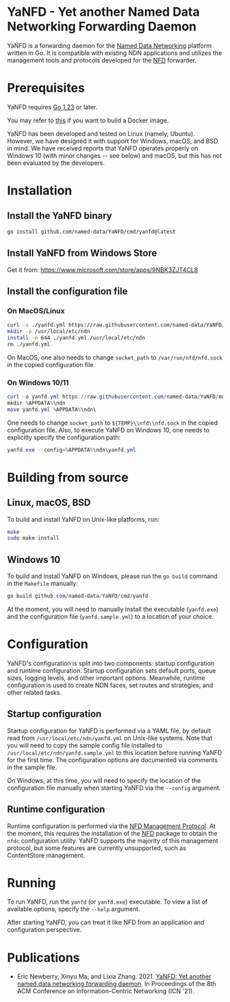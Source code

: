 # YaNFD - Yet another Named Data Networking Forwarding Daemon

YaNFD is a forwarding daemon for the [Named Data Networking](https://named-data.net) platform written in Go.
It is compatible with existing NDN applications and utilizes the management tools and protocols developed for the [NFD](https://github.com/named-data/NFD) forwarder.

# Prerequisites

YaNFD requires [Go 1.23](https://go.dev/doc/install) or later.

You may refer to [this](https://github.com/zjkmxy/YaNFD-docker) if you want to build a Docker image.

YaNFD has been developed and tested on Linux (namely, Ubuntu).
However, we have designed it with support for Windows, macOS, and BSD in mind.
We have received reports that YaNFD operates properly on Windows 10 (with minor changes -- see below) and macOS, but this has not been evaluated by the developers.

# Installation

## Install the YaNFD binary

```bash
go install github.com/named-data/YaNFD/cmd/yanfd@latest
```

## Install YaNFD from Windows Store

Get it from: https://www.microsoft.com/store/apps/9NBK3ZJT4CL8

## Install the configuration file

### On MacOS/Linux
```bash
curl -o ./yanfd.yml https://raw.githubusercontent.com/named-data/YaNFD/master/yanfd.sample.yml
mkdir -p /usr/local/etc/ndn
install -m 644 ./yanfd.yml /usr/local/etc/ndn
rm ./yanfd.yml
```

On MacOS, one also needs to change `socket_path` to `/var/run/nfd/nfd.sock` in the copied configuration file.

### On Windows 10/11

```powershell
curl -o yanfd.yml https://raw.githubusercontent.com/named-data/YaNFD/master/yanfd.sample.yml
mkdir %APPDATA%\ndn
move yanfd.yml %APPDATA%\ndn\
```

One needs to change `socket_path` to `${TEMP}\\nfd\\nfd.sock` in the copied configuration file.
Also, to execute YaNFD on Windows 10, one needs to explicitly specify the configuration path:

```powershell
yanfd.exe --config=%APPDATA%\ndn\yanfd.yml
```

# Building from source

## Linux, macOS, BSD

To build and install YaNFD on Unix-like platforms, run:

```bash
make
sudo make install
```

## Windows 10

To build and install YaNFD on Windows, please run the `go build` command in the `Makefile` manually:

```powershell
go build github.com/named-data/YaNFD/cmd/yanfd
```

At the moment, you will need to manually install the executable (`yanfd.exe`) and the configuration file (`yanfd.sample.yml`) to a location of your choice.

# Configuration

YaNFD's configuration is split into two components: startup configuration and runtime configuration.
Startup configuration sets default ports, queue sizes, logging levels, and other important options.
Meanwhile, runtime configuration is used to create NDN faces, set routes and strategies, and other related tasks.

## Startup configuration

Startup configuration for YaNFD is performed via a YAML file, by default read from `/usr/local/etc/ndn/yanfd.yml` on Unix-like systems.
Note that you will need to copy the sample config file installed to `/usr/local/etc/ndn/yanfd.sample.yml` to this location before running YaNFD for the first time.
The configuration options are documented via comments in the sample file.

On Windows, at this time, you will need to specify the location of the configuration file manually when starting YaNFD via the `--config` argument.

## Runtime configuration

Runtime configuration is performed via the [NFD Management Protocol](https://redmine.named-data.net/projects/nfd/wiki/Management).
At the moment, this requires the installation of the [NFD](https://github.com/named-data/NFD) package to obtain the `nfdc` configuration utility.
YaNFD supports the majority of this management protocol, but some features are currently unsupported, such as ContentStore management.

# Running

To run YaNFD, run the `yanfd` (or `yanfd.exe`) executable.
To view a list of available options, specify the `--help` argument.

After starting YaNFD, you can treat it like NFD from an application and configuration perspective.

# Publications

- Eric Newberry, Xinyu Ma, and Lixia Zhang. 2021. [YaNFD: Yet another named data networking forwarding daemon](https://dl.acm.org/doi/10.1145/3460417.3482969). In Proceedings of the 8th ACM Conference on Information-Centric Networking (ICN '21).
